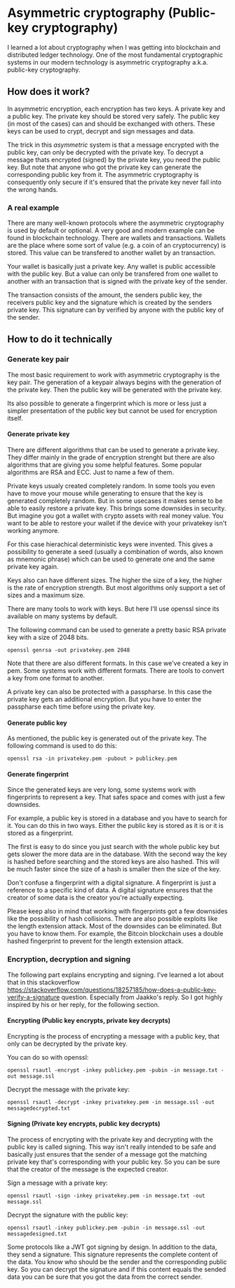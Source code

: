 # Asymmetric cryptography (Public-key cryptography)

I learned a lot about cryptography when I was getting into blockchain and distributed ledger technology. One of the most fundamental cryptographic systems in our modern technology is asymmetric cryptography a.k.a. public-key cryptography.

## How does it work?

In asymmetric encryption, each encryption has two keys. A private key and a public key. The private key should be stored very safely. The public key (in most of the cases) can and should be exchanged with others. These keys can be used to crypt, decrypt and sign messages and data.

The trick in this *asymmetric* system is that a message encrypted with the public key, can only be decrypted with the private key. To decrypt a message thats encrypted (signed) by the private key, you need the public key. But note that anyone who got the private key can generate the corresponding public key from it. The asymmetric cryptography is consequently only secure if it's ensured that the private key never fall into the wrong hands.

### A real example

There are many well-known protocols where the asymmetric cryptography is used by default or optional. A very good and modern example can be found in blockchain technology. There are wallets and transactions. Wallets are the place where some sort of value (e.g. a coin of an cryptocurrency) is stored. This value can be transfered to another wallet by an transaction.

Your wallet is basically just a private key. Any wallet is public accessible with the public key. But a value can only be transfered from one wallet to another with an transaction that is signed with the private key of the sender.

The transaction consists of the amount, the senders public key, the receivers public key and the signature which is created by the senders private key. This signature can by verified by anyone with the public key of the sender.

## How to do it technically

### Generate key pair

The most basic requirement to work with asymmetric cryptography is the key pair. The generation of a keypair always begins with the generation of the private key. Then the public key will be generated with the private key. 

Its also possible to generate a fingerprint which is more or less just a simpler presentation of the public key but cannot be used for encryption itself. 

#### Generate private key

There are different algorithms that can be used to generate a private key. They differ mainly in the grade of encryption strenght but there are also algorithms that are giving you some helpful features. Some popular algorithms are RSA and ECC. Just to name a few of them.

Private keys usualy created completely random. In some tools you even have to move your mouse while generating to ensure that the key is generated completely random. But in some usecases it makes sense to be able to easily restore a private key. This brings some downsides in security. But imagine you got a wallet with crypto assets with real money value. You want to be able to restore your wallet if the device with your privatekey isn't working anymore.

For this case hierachical deterministic keys were invented. This gives a possibility to generate a seed (usually a combination of words, also known as mnemonic phrase) which can be used to generate one and the same private key again.

Keys also can have different sizes. The higher the size of a key, the higher is the rate of encryption strength. But most algorithms only support a set of sizes and a maximum size.

There are many tools to work with keys. But here I'll use openssl since its available on many systems by default.

The following command can be used to generate a pretty basic RSA private key with a size of 2048 bits.

```
openssl genrsa -out privatekey.pem 2048
```

Note that there are also different formats. In this case we've created a key in pem. Some systems work with different formats. There are tools to convert a key from one format to another.

A private key can also be protected with a passpharse. In this case the private key gets an additional encryption. But you have to enter the passpharse each time before using the private key.

#### Generate public key

As mentioned, the public key is generated out of the private key. The following command is used to do this:

```
openssl rsa -in privatekey.pem -pubout > publickey.pem
```

#### Generate fingerprint

Since the generated keys are very long, some systems work with fingerprints to represent a key. That safes space and comes with just a few downsides.

For example, a public key is stored in a database and you have to search for it. You can do this in two ways. Either the public key is stored as it is or it is stored as a fingerprint.

The first is easy to do since you just search with the whole public key but gets slower the more data are in the database. With the second way the key is hashed before searching and the stored keys are also hashed. This will be much faster since the size of a hash is smaller then the size of the key.

Don't confuse a fingerprint with a digital signature. A fingerprint is just a reference to a specific kind of data. A digital signature ensures that the creator of some data is the creator you're actually expecting.

Please keep also in mind that working with fingerprints got a few downsides like the possibility of hash collisions. There are also possible exploits like the length extension attack. Most of the downsides can be eliminated. But you have to know them. For example, the Bitcoin blockchain uses a double hashed fingerprint to prevent for the length extension attack. 

### Encryption, decryption and signing

The following part explains encrypting and signing. I've learned a lot about that in this stackoverflow https://stackoverflow.com/questions/18257185/how-does-a-public-key-verify-a-signature question. Especially from Jaakko's reply. So I got highly inspired by his or her reply, for the following section.

#### Encrypting (Public key encrypts, private key decrypts)

Encrypting is the process of encrypting a message with a public key, that only can be decrypted by the private key.

You can do so with openssl:

```
openssl rsautl -encrypt -inkey publickey.pem -pubin -in message.txt -out message.ssl
```

Decrypt the message with the private key:

```
openssl rsautl -decrypt -inkey privatekey.pem -in message.ssl -out messagedecrypted.txt
```

#### Signing (Private key encrypts, public key decrypts)

The process of encrypting with the private key and decrypting with the public key is called signing. This way isn't really intended to be safe and basically just ensures that the sender of a message got the matching private key that's corresponding with your public key. So you can be sure that the creator of the message is the expected creator.

Sign a message with a private key:

```
openssl rsautl -sign -inkey privatekey.pem -in message.txt -out message.ssl
```

Decrypt the signature with the public key:

```
openssl rsautl -inkey publickey.pem -pubin -in message.ssl -out messagedesigned.txt
```

Some protocols like a JWT got signing by design. In addition to the data, they send a signature. This signature represents the complete content of the data. You know who should be the sender and the corresponding public key. So you can decrypt the signature and if this content equals the sended data you can be sure that you got the data from the correct sender.